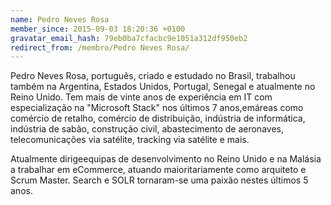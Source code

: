 ```yaml
---
name: Pedro Neves Rosa
member_since: 2015-09-03 18:20:36 +0100
gravatar_email_hash: 79eb0ba7cfacbc9e1051a312df950eb2
redirect_from: /membro/Pedro Neves Rosa/
---
```

Pedro Neves Rosa, português, criado e estudado no Brasil, trabalhou também na Argentina, Estados Unidos, Portugal, Senegal e atualmente no Reino Unido. Tem mais de vinte anos de experiência em IT com especialização na "Microsoft Stack" nos últimos 7 anos,emáreas como comércio de retalho, comércio de distribuição, indústria de informática, indústria de sabão, construção civil, abastecimento de aeronaves, telecomunicações via satélite, tracking via satélite e mais.

Atualmente dirigeequipas de desenvolvimento no Reino Unido e na Malásia a trabalhar em eCommerce, atuando maioritariamente como arquiteto e Scrum Master. Search e SOLR tornaram-se uma paixão nestes últimos 5 anos.

